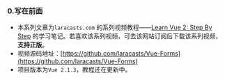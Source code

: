 ### 0.写在前面
* 本系列文章为`laracasts.com` 的系列视频教程——[Learn Vue 2: Step By Step](https://laracasts.com/series/learn-vue-2-step-by-step) 的学习笔记。若喜欢该系列视频，可去该网站订阅后下载该系列视频，**支持正版**。
* 视频源码地址：[https://github.com/laracasts/Vue-Forms](https://github.com/laracasts/Vue-Forms)
* 项目版本为`Vue 2.1.3`，教程还在更新中。